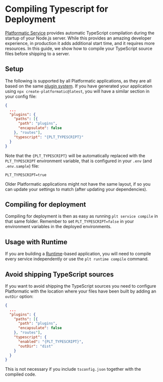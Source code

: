 # Compiling Typescript for Deployment

[Platformatic Service](/reference/service/introduction.md) provides automatic TypeScript compilation during the startup
of your Node.js server. While this provides an amazing developer experience, in production it adds additional
start time, and it requires more resources. In this guide, we show how to compile your TypeScript
source files before shipping to a server.

## Setup

The following is supported by all Platformatic applications, as they are all based on the same [plugin system](/reference/service/plugin.md).
If you have generated your application using `npx create-platformatic@latest`, you will have a similar section in your config file:

```json
{
  ...
  "plugins": {
    "paths": [{
      "path": "plugins",
      "encapsulate": false
    }, "routes"],
    "typescript": "{PLT_TYPESCRIPT}"
  }
}
```

Note that the `{PLT_TYPESCRIPT}` will be automatically replaced with the `PLT_TYPESCRIPT` environment variable, that is configured in your
`.env` (and `.env.sample`) file:

```
PLT_TYPESCRIPT=true
```

Older Platformatic applications might not have the same layout, if so you can update your settings to match (after updating your dependencies).

## Compiling for deployment

Compiling for deployment is then as easy as running `plt service compile` in that same folder.
Remember to set `PLT_TYPESCRIPT=false` in your environment variables in the deployed environments.

## Usage with Runtime

If you are building a [Runtime](/reference/runtime/introduction.md)-based application, you will need
to compile every service independently or use the `plt runtime compile` command.

## Avoid shipping TypeScript sources

If you want to avoid shipping the TypeScript sources you need to configure Platformatic with the location
where your files have been built by adding an `outDir` option:

```json
{
  ...
  "plugins": {
    "paths": [{
      "path": "plugins",
      "encapsulate": false
    }, "routes"],
    "typescript": {
      "enabled": "{PLT_TYPESCRIPT}",
      "outDir": "dist"
    }
  }
}
```

This is not necessary if you include `tsconfig.json` together with the compiled code.
